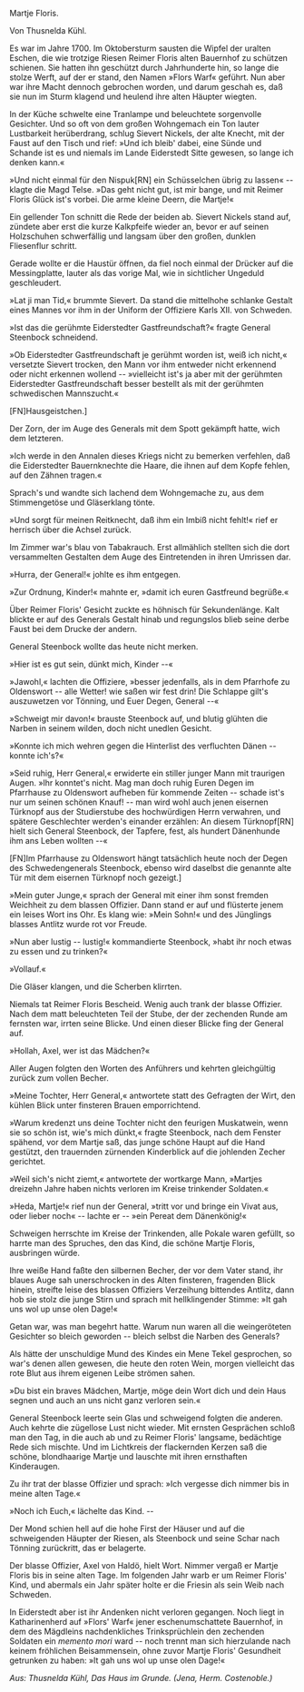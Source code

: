  
<h>Martje Floris.</h>

<h>Von Thusnelda Kühl.</h>

Es war im Jahre 1700. Im Oktobersturm sausten die Wipfel
der uralten Eschen, die wie trotzige Riesen Reimer Floris alten
Bauernhof zu schützen schienen. Sie hatten ihn geschützt durch
Jahrhunderte hin, so lange die stolze Werft, auf der er stand, den
Namen »Flors Warf« geführt. Nun aber war ihre Macht dennoch
gebrochen worden, und darum geschah es, daß sie nun im Sturm
klagend und heulend ihre alten Häupter wiegten.

In der Küche schwelte eine Tranlampe und beleuchtete sorgenvolle
Gesichter. Und so oft von dem großen Wohngemach ein Ton
lauter Lustbarkeit herüberdrang, schlug Sievert Nickels, der alte
Knecht, mit der Faust auf den Tisch und rief: »Und ich bleib' dabei,
eine Sünde und Schande ist es und niemals im Lande Eiderstedt
Sitte gewesen, so lange ich denken kann.«

»Und nicht einmal für den Nispuk[RN] ein Schüsselchen übrig
zu lassen« -- klagte die Magd Telse. »Das geht nicht gut, ist mir
bange, und mit Reimer Floris Glück ist's vorbei. Die arme kleine
Deern, die Martje!«

Ein gellender Ton schnitt die Rede der beiden ab. Sievert
Nickels stand auf, zündete aber erst die kurze Kalkpfeife wieder an,
bevor er auf seinen Holzschuhen schwerfällig und langsam über
den großen, dunklen Fliesenflur schritt.

Gerade wollte er die Haustür öffnen, da fiel noch einmal der
Drücker auf die Messingplatte, lauter als das vorige Mal, wie in
sichtlicher Ungeduld geschleudert.

»Lat ji man Tid,« brummte Sievert. Da stand die mittelhohe
schlanke Gestalt eines Mannes vor ihm in der Uniform der Offiziere
Karls XII. von Schweden.

»Ist das die gerühmte Eiderstedter Gastfreundschaft?« fragte
General Steenbock schneidend.

»Ob Eiderstedter Gastfreundschaft je gerühmt worden ist, weiß
ich nicht,« versetzte Sievert trocken, den Mann vor ihm entweder
nicht erkennend oder nicht erkennen wollend -- »vielleicht ist's ja
aber mit der gerühmten Eiderstedter Gastfreundschaft besser bestellt
als mit der gerühmten schwedischen Mannszucht.«

[FN]Hausgeistchen.]
 
Der Zorn, der im Auge des Generals mit dem Spott gekämpft
hatte, wich dem letzteren.

»Ich werde in den Annalen dieses Kriegs nicht zu bemerken
verfehlen, daß die Eiderstedter Bauernknechte die Haare, die ihnen
auf dem Kopfe fehlen, auf den Zähnen tragen.«

Sprach's und wandte sich lachend dem Wohngemache zu, aus
dem Stimmengetöse und Gläserklang tönte.

»Und sorgt für meinen Reitknecht, daß ihm ein Imbiß nicht
fehlt!« rief er herrisch über die Achsel zurück.

Im Zimmer war's blau von Tabakrauch. Erst allmählich stellten
sich die dort versammelten Gestalten dem Auge des Eintretenden in
ihren Umrissen dar.

»Hurra, der General!« johlte es ihm entgegen.

»Zur Ordnung, Kinder!« mahnte er, »damit ich euren Gastfreund
begrüße.«

Über Reimer Floris' Gesicht zuckte es höhnisch für Sekundenlänge.
Kalt blickte er auf des Generals Gestalt hinab und regungslos
blieb seine derbe Faust bei dem Drucke der andern.

General Steenbock wollte das heute nicht merken.

»Hier ist es gut sein, dünkt mich, Kinder --«

»Jawohl,« lachten die Offiziere, »besser jedenfalls, als in dem
Pfarrhofe zu Oldenswort -- alle Wetter! wie saßen wir fest drin!
Die Schlappe gilt's auszuwetzen vor Tönning, und Euer Degen,
General --«

»Schweigt mir davon!« brauste Steenbock auf, und blutig glühten
die Narben in seinem wilden, doch nicht unedlen Gesicht.

»Konnte ich mich wehren gegen die Hinterlist des verfluchten
Dänen -- konnte ich's?«

»Seid ruhig, Herr General,« erwiderte ein stiller junger Mann
mit traurigen Augen. »Ihr konntet's nicht. Mag man doch ruhig
Euren Degen im Pfarrhause zu Oldenswort aufheben für kommende
Zeiten -- schade ist's nur um seinen schönen Knauf! -- man wird
wohl auch jenen eisernen Türknopf aus der Studierstube des hochwürdigen
Herrn verwahren, und spätere Geschlechter werden's einander
erzählen: An diesem Türknopf[RN] hielt sich General Steenbock,
der Tapfere, fest, als hundert Dänenhunde ihm ans Leben wollten --«

[FN]Im Pfarrhause zu Oldenswort hängt tatsächlich heute noch der Degen
des Schwedengenerals Steenbock, ebenso wird daselbst die genannte alte Tür
mit dem eisernen Türknopf noch gezeigt.]
 
»Mein guter Junge,« sprach der General mit einer ihm sonst
fremden Weichheit zu dem blassen Offizier. Dann stand er auf
und flüsterte jenem ein leises Wort ins Ohr. Es klang wie: »Mein
Sohn!« und des Jünglings blasses Antlitz wurde rot vor Freude.

»Nun aber lustig -- lustig!« kommandierte Steenbock, »habt
ihr noch etwas zu essen und zu trinken?«

»Vollauf.«

Die Gläser klangen, und die Scherben klirrten.

Niemals tat Reimer Floris Bescheid. Wenig auch trank der
blasse Offizier. Nach dem matt beleuchteten Teil der Stube, der
der zechenden Runde am fernsten war, irrten seine Blicke. Und
einen dieser Blicke fing der General auf.

»Hollah, Axel, wer ist das Mädchen?«

Aller Augen folgten den Worten des Anführers und kehrten
gleichgültig zurück zum vollen Becher.

»Meine Tochter, Herr General,« antwortete statt des Gefragten
der Wirt, den kühlen Blick unter finsteren Brauen emporrichtend.

»Warum kredenzt uns deine Tochter nicht den feurigen Muskatwein,
wenn sie so schön ist, wie's mich dünkt,« fragte Steenbock,
nach dem Fenster spähend, vor dem Martje saß, das junge schöne
Haupt auf die Hand gestützt, den trauernden zürnenden Kinderblick
auf die johlenden Zecher gerichtet.

»Weil sich's nicht ziemt,« antwortete der wortkarge Mann,
»Martjes dreizehn Jahre haben nichts verloren im Kreise trinkender
Soldaten.«

»Heda, Martje!« rief nun der General, »tritt vor und bringe
ein Vivat aus, oder lieber noch« -- lachte er -- »ein Pereat dem
Dänenkönig!«

Schweigen herrschte im Kreise der Trinkenden, alle Pokale
waren gefüllt, so harrte man des Spruches, den das Kind, die schöne Martje
Floris, ausbringen würde.

Ihre weiße Hand faßte den silbernen Becher, der vor dem Vater
stand, ihr blaues Auge sah unerschrocken in des Alten finsteren,
fragenden Blick hinein, streifte leise des blassen Offiziers Verzeihung
bittendes Antlitz, dann hob sie stolz die junge Stirn und sprach
mit hellklingender Stimme: »It gah uns wol up unse olen Dage!«

Getan war, was man begehrt hatte. Warum nun waren all
die weingeröteten Gesichter so bleich geworden -- bleich selbst die
Narben des Generals?
 
Als hätte der unschuldige Mund des Kindes ein Mene Tekel
gesprochen, so war's denen allen gewesen, die heute den roten Wein,
morgen vielleicht das rote Blut aus ihrem eigenen Leibe strömen sahen.

»Du bist ein braves Mädchen, Martje, möge dein Wort dich
und dein Haus segnen und auch an uns nicht ganz verloren sein.«

General Steenbock leerte sein Glas und schweigend folgten die
anderen. Auch kehrte die zügellose Lust nicht wieder. Mit ernsten
Gesprächen schloß man den Tag, in die auch ab und zu Reimer
Floris' langsame, bedächtige Rede sich mischte. Und im Lichtkreis
der flackernden Kerzen saß die schöne, blondhaarige Martje und
lauschte mit ihren ernsthaften Kinderaugen.

Zu ihr trat der blasse Offizier und sprach: »Ich vergesse dich 
nimmer bis in meine alten Tage.«

»Noch ich Euch,« lächelte das Kind. --

Der Mond schien hell auf die hohe First der Häuser und auf
die schweigenden Häupter der Riesen, als Steenbock und seine Schar
nach Tönning zurückritt, das er belagerte.

Der blasse Offizier, Axel von Haldö, hielt Wort. Nimmer vergaß
er Martje Floris bis in seine alten Tage. Im folgenden Jahr
warb er um Reimer Floris' Kind, und abermals ein Jahr später
holte er die Friesin als sein Weib nach Schweden.

In Eiderstedt aber ist ihr Andenken nicht verloren gegangen.
Noch liegt in Katharinenherd auf »Flors' Warf« jener eschenumschattete 
Bauernhof, in dem des Mägdleins nachdenkliches Trinksprüchlein
den zechenden Soldaten ein <i>memento mori</i> ward -- noch
trennt man sich hierzulande nach keinem fröhlichen Beisammensein,
ohne zuvor Martje Floris' Gesundheit getrunken zu haben: »It
gah uns wol up unse olen Dage!«

<em>Aus: Thusnelda Kühl, Das Haus im Grunde. (Jena, Herm. Costenoble.)</em>

